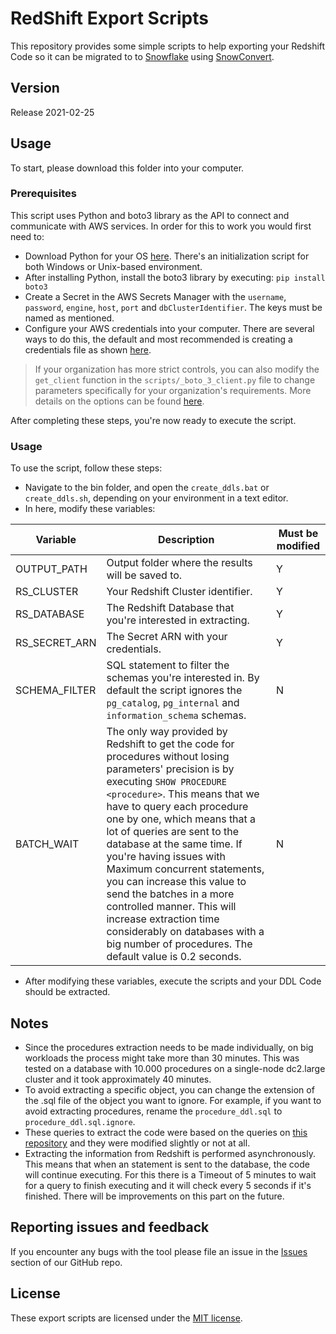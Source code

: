 # RedShift Export Scripts

This repository provides some simple scripts to help exporting your Redshift Code so it can be migrated to to [Snowflake](https://www.snowflake.com/) using [SnowConvert](https://www.mobilize.net/products/database-migrations/snowconvert).

## Version

Release 2021-02-25

## Usage

To start, please download this folder into your computer.

### Prerequisites

This script uses Python and boto3 library as the API to connect and communicate with AWS services. In order for this to work you would first need to:

* Download Python for your OS [here](https://www.python.org/downloads/). There's an initialization script for both Windows or Unix-based environment.
* After installing Python, install the boto3 library by executing: `pip install boto3`
* Create a Secret in the AWS Secrets Manager with the `username`, `password`, `engine`, `host`, `port` and `dbClusterIdentifier`. The keys must be named as mentioned.  
* Configure your AWS credentials into your computer. There are several ways to do this, the default and most recommended is creating a credentials file as shown [here](https://docs.aws.amazon.com/sdk-for-java/v1/developer-guide/setup-credentials.html).
> If your organization has more strict controls, you can also modify the `get_client` function in the `scripts/_boto_3_client.py` file to change parameters specifically for your organization's requirements. More details on the options can be found [here](https://boto3.amazonaws.com/v1/documentation/api/latest/guide/configuration.html).

After completing these steps, you're now ready to execute the script.

### Usage

To use the script, follow these steps:

* Navigate to the bin folder, and open the `create_ddls.bat` or `create_ddls.sh`, depending on your environment in a text editor.
* In here, modify these variables:

Variable|Description|Must be modified|
--- | --- | ---
OUTPUT_PATH|Output folder where the results will be saved to.|Y
RS_CLUSTER|Your Redshift Cluster identifier.|Y
RS_DATABASE|The Redshift Database that you're interested in extracting.|Y
RS_SECRET_ARN|The Secret ARN with your credentials.|Y
SCHEMA_FILTER|SQL statement to filter the schemas you're interested in. By default the script ignores the `pg_catalog`, `pg_internal` and `information_schema` schemas.|N
BATCH_WAIT|The only way provided by Redshift to get the code for procedures without losing parameters' precision is by executing `SHOW PROCEDURE <procedure>`. This means that we have to query each procedure one by one, which means that a lot of queries are sent to the database at the same time. If you're having issues with Maximum concurrent statements, you can increase this value to send the batches in a more controlled manner. This will increase extraction time considerably on databases with a big number of procedures. The default value is 0.2 seconds.|N

* After modifying these variables, execute the scripts and your DDL Code should be extracted. 

## Notes

* Since the procedures extraction needs to be made individually, on big workloads the process might take more than 30 minutes. This was tested on a database with 10.000 procedures on a single-node dc2.large cluster and it took approximately 40 minutes.
* To avoid extracting a specific object, you can change the extension of the .sql file of the object you want to ignore. For example, if you want to avoid extracting procedures, rename the `procedure_ddl.sql` to `procedure_ddl.sql.ignore`.
* These queries to extract the code were based on the queries on [this repository](https://github.com/awslabs/amazon-redshift-utils/tree/master/src/AdminViews) and they were modified slightly or not at all.
* Extracting the information from Redshift is performed asynchronously. This means that when an statement is sent to the database, the code will continue executing. For this there is a Timeout of 5 minutes to wait for a query to finish executing and it will check every 5 seconds if it's finished. There will be improvements on this part on the future.

## Reporting issues and feedback

If you encounter any bugs with the tool please file an issue in the
[Issues](https://github.com/MobilizeNet/SnowConvertDDLExportScripts/issues) section of our GitHub repo.

## License

These export scripts are licensed under the [MIT license](https://github.com/MobilizeNet/SnowConvertDDLExportScripts/blob/main/Redshift/LICENSE.txt).
